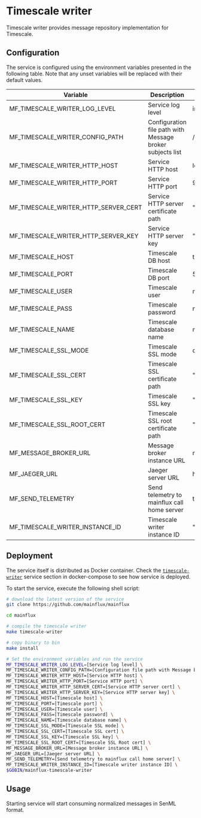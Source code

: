 # Timescale writer

Timescale writer provides message repository implementation for Timescale.

## Configuration

The service is configured using the environment variables presented in the
following table. Note that any unset variables will be replaced with their
default values.

| Variable                             | Description                                               | Default                        |
| ------------------------------------ | --------------------------------------------------------- | ------------------------------ |
| MF_TIMESCALE_WRITER_LOG_LEVEL        | Service log level                                         | info                           |
| MF_TIMESCALE_WRITER_CONFIG_PATH      | Configuration file path with Message broker subjects list | /config.toml                   |
| MF_TIMESCALE_WRITER_HTTP_HOST        | Service HTTP host                                         | localhost                      |
| MF_TIMESCALE_WRITER_HTTP_PORT        | Service HTTP port                                         | 9012                           |
| MF_TIMESCALE_WRITER_HTTP_SERVER_CERT | Service HTTP server certificate path                      | ""                             |
| MF_TIMESCALE_WRITER_HTTP_SERVER_KEY  | Service HTTP server key                                   | ""                             |
| MF_TIMESCALE_HOST                    | Timescale DB host                                         | timescale                      |
| MF_TIMESCALE_PORT                    | Timescale DB port                                         | 5432                           |
| MF_TIMESCALE_USER                    | Timescale user                                            | mainflux                       |
| MF_TIMESCALE_PASS                    | Timescale password                                        | mainflux                       |
| MF_TIMESCALE_NAME                    | Timescale database name                                   | messages                       |
| MF_TIMESCALE_SSL_MODE                | Timescale SSL mode                                        | disabled                       |
| MF_TIMESCALE_SSL_CERT                | Timescale SSL certificate path                            | ""                             |
| MF_TIMESCALE_SSL_KEY                 | Timescale SSL key                                         | ""                             |
| MF_TIMESCALE_SSL_ROOT_CERT           | Timescale SSL root certificate path                       | ""                             |
| MF_MESSAGE_BROKER_URL                | Message broker instance URL                               | nats://localhost:4222          |
| MF_JAEGER_URL                        | Jaeger server URL                                         | http://jaeger:14268/api/traces |
| MF_SEND_TELEMETRY                    | Send telemetry to mainflux call home server               | true                           |
| MF_TIMESCALE_WRITER_INSTANCE_ID      | Timescale writer instance ID                              | ""                             |

## Deployment

The service itself is distributed as Docker container. Check the [`timescale-writer`](https://github.com/mainflux/mainflux/blob/master/docker/addons/timescale-writer/docker-compose.yml#L34-L59) service section in docker-compose to see how service is deployed.

To start the service, execute the following shell script:

```bash
# download the latest version of the service
git clone https://github.com/mainflux/mainflux

cd mainflux

# compile the timescale writer
make timescale-writer

# copy binary to bin
make install

# Set the environment variables and run the service
MF_TIMESCALE_WRITER_LOG_LEVEL=[Service log level] \
MF_TIMESCALE_WRITER_CONFIG_PATH=[Configuration file path with Message broker subjects list] \
MF_TIMESCALE_WRITER_HTTP_HOST=[Service HTTP host] \
MF_TIMESCALE_WRITER_HTTP_PORT=[Service HTTP port] \
MF_TIMESCALE_WRITER_HTTP_SERVER_CERT=[Service HTTP server cert] \
MF_TIMESCALE_WRITER_HTTP_SERVER_KEY=[Service HTTP server key] \
MF_TIMESCALE_HOST=[Timescale host] \
MF_TIMESCALE_PORT=[Timescale port] \
MF_TIMESCALE_USER=[Timescale user] \
MF_TIMESCALE_PASS=[Timescale password] \
MF_TIMESCALE_NAME=[Timescale database name] \
MF_TIMESCALE_SSL_MODE=[Timescale SSL mode] \
MF_TIMESCALE_SSL_CERT=[Timescale SSL cert] \
MF_TIMESCALE_SSL_KEY=[Timescale SSL key] \
MF_TIMESCALE_SSL_ROOT_CERT=[Timescale SSL Root cert] \
MF_MESSAGE_BROKER_URL=[Message broker instance URL] \
MF_JAEGER_URL=[Jaeger server URL] \
MF_SEND_TELEMETRY=[Send telemetry to mainflux call home server] \
MF_TIMESCALE_WRITER_INSTANCE_ID=[Timescale writer instance ID] \
$GOBIN/mainflux-timescale-writer
```

## Usage

Starting service will start consuming normalized messages in SenML format.
